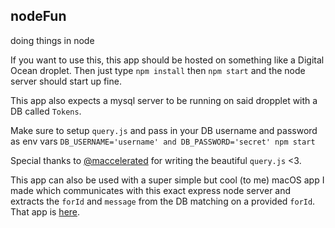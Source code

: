 ## nodeFun
doing things in node

If you want to use this, this app should be hosted on something like a 
Digital Ocean droplet. Then just type `npm install` then `npm start` and
the node server should start up fine.

This app also expects a mysql server to be running on said dropplet with a DB called `Tokens`.

Make sure to setup `query.js` and pass in your DB username and password as env vars `DB_USERNAME='username' and DB_PASSWORD='secret' npm start`

Special thanks to [@maccelerated](github.com/maccelerated) for writing the beautiful `query.js` <3.

This app can also be used with a super simple but cool (to me) macOS app I made which communicates with this exact express node server and extracts the `forId` and `message` from the DB matching on a provided `forId`. That app is [here](https://github.com/jorgemanzo/nodeFunMacOS).